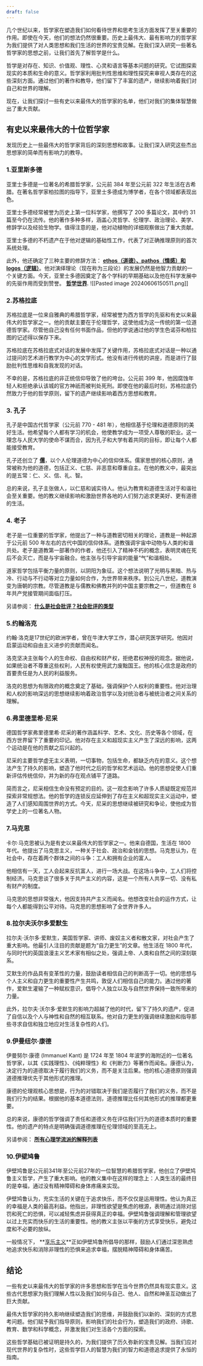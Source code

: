 ```yaml
---
draft: false
---
```

几个世纪以来，哲学家在塑造我们如何看待世界和思考生活方面发挥了至关重要的作用。即使在今天，他们的想法仍然很重要。历史上最伟大、最有影响力的哲学家为我们提供了对人类思想和我们生活的世界的宝贵见解。在我们深入研究一些著名哲学家的思想之前，让我们首先了解哲学是什么。

哲学是对存在、知识、价值观、理性、心灵和语言等基本问题的研究。它试图探索现实的本质和生命的意义。哲学家利用批判性思维和理性探究来审视人类存在的这些深刻方面。通过他们的著作和教导，他们留下了丰富的遗产，继续影响着我们对自己和世界的理解。

现在，让我们探讨一些有史以来最伟大的哲学家的名单，他们对​​我们的集体智慧做出了重大贡献。
## 有史以来最伟大的十位哲学家

发现历史上一些最伟大的哲学家背后的深刻思想和故事。让我们深入研究这些杰出思想家的简单而有影响力的教导。

### 1.亚里斯多德

亚里士多德是一位著名的希腊哲学家，公元前 384 年至公元前 322 年生活在古希腊。在著名哲学家柏拉图的指导下，亚里士多德成为博学者，在各个领域都表现出色。

亚里士多德经常被誉为历史上第一位科学家，他撰写了 200 多篇论文，其中约 31 篇至今仍在流传。他的著作多种多样，涵盖心灵哲学、伦理学、政治理论、美学、修辞学以及经验生物学。值得注意的是，他对动植物的详细观察做出了重大贡献。

亚里士多德的不朽遗产在于他对逻辑的基础性工作，代表了对正确推理原则的首次系统处理。

此外，他还确定了三种主要的修辞方法： **[ethos（道德）、pathos（情感）和logos（逻辑）](https://fs.blog/ethos-logos-pathos/)**。他对演绎理论（现在称为三段论）的发展仍然是他智力贡献的一个关键方面。今天，亚里士多德因奠定了各个学科的早期基础以及他在科学发展中的先驱作用而受到赞誉。 **[哲学世界](https://stayinformedgroup.com/zh-CN/teaching-philosophy-statement-examples/)**.
![[Pasted image 20240606150511.png]]

### 2.苏格拉底

苏格拉底是一位来自雅典的希腊哲学家，经常被誉为西方哲学的先驱和有史以来最伟大的哲学家之一。他的贡献主要在于伦理哲学，这使他成为这一传统的第一位道德哲学家。尽管他自己没有任何书面作品，但他的学说通过他的学生色诺芬和柏拉图的记述得以保存下来。

苏格拉底在苏格拉底式对话的发展中发挥了关键作用，苏格拉底式对话是一种以通过提问的艺术进行教学为中心的文学形式。他没有进行传统的讲座，而是进行了鼓励批判性思维和自我发现的对话。

不幸的是，苏格拉底的非正统信仰导致了他的垮台。公元前 399 年，他因腐蚀年轻人和拒绝承认该城的官方神祇而被判处死刑。即使在他的最后时刻，苏格拉底仍然致力于他的哲学原则，留下的遗产继续影响着西方思想和教育。

### 3. 孔子

孔子是中国古代哲学家（公元前 770 - 481 年），他相信基于伦理和道德原则的美好生活。他希望每个人都有学习的机会，他使教学成为一项受人尊敬的职业。这一理念与人民大学的使命不谋而合，因为孔子和大学有着共同的目标，即让每个人都能接受教育。

孔子还创立了 **[儒](https://asiasociety.org/education/confucianism)**，以个人伦理道德为中心的信仰体系。儒家思想的核心原则，通常被称为他的道德，包括正义、仁慈、非恶意和尊重自主。在他的教义中，最突出的是五常：仁、义、信、礼、智。

总的来说，孔子主张做人，以仁慈和诚实待人。他认为教育和道德生活对于和谐社会至关重要。他的教义继续影响和激励世界各地的人们努力追求更美好、更有道德的生活。

### 4. 老子

老子是一位重要的哲学家，他提出了一种与道教密切相关的理论，道教是一种起源于公元前 500 年左右的古代中国的信仰体系。道教强调宇宙中动物与人类的和谐共处。老子是道教第一部著作的作者，他还引入了精神不朽的概念，表明灵魂在死后不会灭亡，而是与宇宙融合。他主张与引导宇宙的能量“气”和谐相处。

道家哲学包括平衡力量的原则，以阴阳为象征。这个想法说明了光明与黑暗、热与冷、行动与不行动等对立力量如何合作，为世界带来秩序。到公元八世纪，道教演变为唐朝的宗教。尽管道教是与儒教和佛教并列的中国主要宗教之一，但道教在 8 年共产党接管期间面临打压。

另请参阅： **[什么是社会批评？社会批评的类型](https://stayinformedgroup.com/zh-CN/what-is-social-criticism/)**

### 5.约翰洛克

约翰·洛克是17世纪的欧洲学者，曾在牛津大学工作，潜心研究医学研究。他因对启蒙运动和自由主义进步的贡献而闻名。

洛克坚决主张每个人的生命权、自由权和财产权，拒绝君权神授的观念。据他说，如果统治者不尊重这些权利，人民有权使用武力废黜国王。他的核心信念是政府的首要责任是为人民的利益服务。

洛克的思想为有限政府的概念奠定了基础，强调保护个人权利的重要性。他对治理和人权的影响深远的思想继续影响着政治哲学以及对统治者与被统治者之间关系的理解。

### 6.弗里德里希·尼采

德国哲学家弗里德里希·尼采的著作涵盖科学、艺术、文化、历史等各个领域，在西方世界留下了重要的印记。他对存在主义和超现实主义产生了深远的影响，这两个运动是在他的贡献之后兴起的。

尼采的主要哲学虚无主义表明，一切事物，包括生命，都缺乏内在的意义。这个想法产生了持久的影响，塑造了他时代之后的哲学和艺术运动。他的思想促使人们重新评估传统信仰，并为新的存在观点铺平了道路。

简而言之，尼采相信生命没有预定的目的。这一观念影响了许多人质疑既定规范并探索非常规想法。他的哲学的连锁反应延伸到了存在主义和超现实主义运动中，塑造了人们感知周围世界的方式。今天，尼采的思想继续被研究和争论，使他成为哲学史上的一位著名人物。

### 7.马克思

卡尔·马克思被认为是有史以来最伟大的哲学家之一。他来自德国，生活在 1800 年代。他提出了马克思主义，一种关于社会、政治和金钱的思想。马克思认为，在社会中，存在着两个群体之间的斗争：工人和拥有企业的富人。

他相信有一天，工人会起来反抗富人，进行一场大战。在这场斗争中，工人们将控制经济。马克思谈了很多关于共产主义的内容，这是一个所有人共享一切、没有私有财产的制度。

马克思的思想非常强大，他因支持共产主义而闻名。他想改变社会的运作方式，让每个人都能得到公平对待。马克思的思想影响了全世界许多人。

### 8.拉尔夫沃尔多爱默生

拉尔夫·沃尔多·爱默生，美国哲学家、讲师、废奴主义者和散文家，对社会产生了重大影响。他最引人注目的贡献是题为“自力更生”的文章。他生活在 1800 年代，与同时代的英国浪漫主义艺术家有相似之处，强调上帝、人类和自然之间的深刻联系。

艾默生的作品具有变革性的力量，鼓励读者相信自己的判断高于一切。他的思想与个人主义和自力更生的重要性产生共鸣，敦促人们相信自己的能力。通过他的著作，爱默生灌输了一种赋权意识，倡导个人独立以及与自然世界保持一致所带来的力量。

此外，拉尔夫·沃尔多·爱默生的影响力超越了他的时代，留下了持久的遗产，促进了自信以及个人与神性和自然的相互联系。他对自力更生的强调继续激励和指导那些寻求自信和独立地应对生活复杂性的人们。

### 9.伊曼纽尔·康德

伊曼努尔·康德 (Immanuel Kant) 是 1724 年至 1804 年波罗的海附近的一位著名哲学家，以其《实践理性》、《纯粹理性》和《判断力》等著作而闻名。康德认为，决定行为的道德取决于履行我们的义务，而不是关注后果。他的核心道德原则强调道德推理优先于其他形式的推理。

康德的伦理观核心思想是，行为的对错取决于我们是否履行了我们的义务，而不是我们行为的结果。根据他的基本道德法则，道德推理比任何其他形式的推理都更重要。

总的来说，康德的哲学强调了责任和道德义务在评估我们行为的道德本质时的重要性。他的遗产的特点是明确强调道德推理在伦理领域的至高无上。

另请参阅： **[所有心理学流派的解释列表](https://stayinformedgroup.com/zh-CN/psychology-schools-of-thought/)**

### 10.伊壁鸠鲁

伊壁鸠鲁是公元前341年至公元前27年的一位智慧的希腊哲学家，他创立了伊壁鸠鲁主义哲学，产生了重大影响。他的教义集中在这样的理念上：人类生活的最终目的是幸福，通过没有精神障碍和身体疼痛来实现。

伊壁鸠鲁认为，充实生活的关键在于追求快乐，而不仅仅是运用理性。他认为真正的幸福是人类的最高利益。他指出，非理性欲望是焦虑的根源，表明通过消除对惩罚和死亡的恐惧，可以减轻焦虑并获得真正的幸福。伊壁鸠鲁强调理解和管理欲望以过上充实而快乐的生活的重要性。他的教义主张以平衡的方式享受快乐，避免过度和不必要的放纵。

一般情况下， **[享乐主义](https://plato.stanford.edu/entries/epicurus/)**正如伊壁鸠鲁所倡导的那样，鼓励人们通过深思熟虑地追求快乐和消除非理性的恐惧来追求幸福，摆脱精神障碍和身体痛苦。

## 结论

一些有史以来最伟大的哲学家的许多思想和哲学在当今世界仍然具有现实意义。这些古代思想家为我们理解人性以及我们如何与自己、他人、自然和神圣互动做出了巨大贡献。

最伟大哲学家的持久影响继续塑造我们的思维，并鼓励我们以新的、深刻的方式思考问题。他们赋予我们指导原则，影响我们的社会行为，塑造我们的政府、诗歌、教育、数学和科学概念，并激发我们对生活各个方面的探索。

这些哲学基础已被证明是持久的，为我们提供了历久弥新的宝贵见解。当我们应对现代世界的复杂性时，这些哲学巨人的智慧为我们的智力和道德追求提供了永恒的指南。
